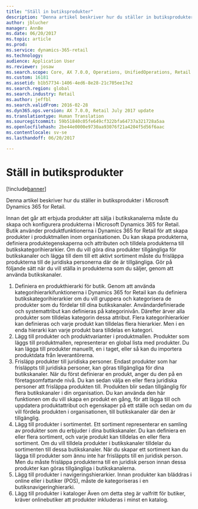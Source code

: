 ```yaml
---
title: "Ställ in butiksprodukter"
description: "Denna artikel beskriver hur du ställer in butiksprodukter i Microsoft Dynamics 365 for Retail."
author: jblucher
manager: AnnBe
ms.date: 06/20/2017
ms.topic: article
ms.prod: 
ms.service: dynamics-365-retail
ms.technology: 
audience: Application User
ms.reviewer: josaw
ms.search.scope: Core, AX 7.0.0, Operations, UnifiedOperations, Retail
ms.custom: 16181
ms.assetid: b1b57734-1406-4ed6-8e28-21c705ee17e2
ms.search.region: global
ms.search.industry: Retail
ms.author: jeffbl
ms.search.validFrom: 2016-02-28
ms.dyn365.ops.version: AX 7.0.0, Retail July 2017 update
ms.translationtype: Human Translation
ms.sourcegitcommit: 59b51840c05fe649cf322bfa64737a321728a5aa
ms.openlocfilehash: 2be44e0000e9730aa93076f21a4204f5d56f6aac
ms.contentlocale: sv-se
ms.lasthandoff: 06/20/2017

---
```


# <a name="set-up-retail-products"></a>Ställ in butiksprodukter

[!include[banner](includes/banner.md)]


Denna artikel beskriver hur du ställer in butiksprodukter i Microsoft Dynamics 365 for Retail.

Innan det går att erbjuda produkter att sälja i butikskanalerna måste du skapa och konfigurera produkterna i Microsoft Dynamics 365 for Retail. Butik använder produktfunktionerna i Dynamics 365 for Retail för att skapa produkter i produktmallen inom organisationen. Du kan skapa produkterna, definiera produktegenskaperna och attributen och tilldela produkterna till butikskategorihierarkier. Om du vill göra dina produkter tillgängliga för butikskanaler och lägga till dem till ett aktivt sortiment måste du frisläppa produkterna till de juridiska personerna där de är tillgängliga. Gör på följande sätt när du vill ställa in produkterna som du säljer, genom att använda butikskanaler.

1.  Definiera en produkthierarki för butik. Genom att använda kategorihierarkifunktionerna i Dynamics 365 for Retail kan du definiera butikskategorihierarkier om du vill gruppera och kategorisera de produkter som du fördelar till dina butikskanaler. Användardefinierade och systemattribut kan definieras på kategorinivån. Därefter ärver alla produkter som tilldelas kategorin dessa attribut. Flera kategorihierarkier kan definieras och varje produkt kan tilldelas flera hierarkier. Men i en enda hierarki kan varje produkt bara tilldelas en kategori.
2.  Lägg till produkter och produktvarianter i produktmallen. Produkter som läggs till produktmallen, representerar en global lista med produkter. Du kan lägga till produkter manuellt, en i taget, eller så kan du importera produktdata från leverantörerna.
3.  Frisläpp produkter till juridiska personer. Endast produkter som har frisläppts till juridiska personer, kan göras tillgängliga för dina butikskanaler. När du först definierar en produkt, anger du den på en företagsomfattande nivå. Du kan sedan välja en eller flera juridiska personer att frisläppa produkten till. Produkten blir sedan tillgänglig för flera butikskanaler i din organisation. Du kan använda den här funktionen om du vill skapa en produkt en gång, för att lägga till och uppdatera produktattribut och egenskaper på ett ställe och sedan om du vill fördela produkten i organisationen, till butikskanaler där den är tillgänglig.
4.  Lägg till produkter i sortimentet. Ett sortiment representerar en samling av produkter som du erbjuder i dina butikskanaler. Du kan definiera en eller flera sortiment, och varje produkt kan tilldelas en eller flera sortiment. Om du vill tilldela produkter i butikskanaler tilldelar du sortimenten till dessa butikskanaler. När du skapar ett sortiment kan du lägga till produkter som ännu inte har frisläppts till en juridisk person. Men du måste frisläppa produkterna till en juridisk person innan dessa produkter kan göras tillgängliga i butikskanalerna.
5.  Lägg till produkter i navigeringshierarkier. Innan produkter kan bläddras i online eller i butiker (POS), måste de kategoriseras i en butiksnavigeringhierarki.
6.  Lägg till produkter i kataloger Även om detta steg är valfritt för butiker, kräver onlinebutiker att produkter inkluderas i minst en katalog.





